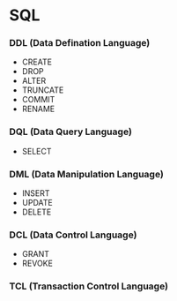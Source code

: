 # SQL

### DDL (Data Defination Language)
* CREATE
* DROP
* ALTER
* TRUNCATE
* COMMIT
* RENAME

### DQL (Data Query Language)
* SELECT

### DML (Data Manipulation Language)
* INSERT
* UPDATE
* DELETE

### DCL (Data Control Language)
* GRANT
* REVOKE

### TCL (Transaction Control Language)
